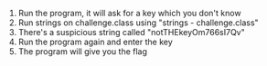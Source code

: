 1. Run the program, it will ask for a key which you don't know
2. Run strings on challenge.class using "strings - challenge.class"
3. There's a suspicious string called "notTHEkeyOm766sI7Qv"
4. Run the program again and enter the key
5. The program will give you the flag
